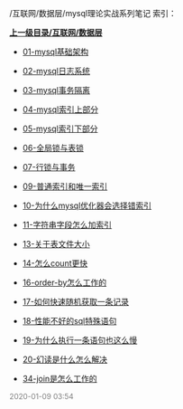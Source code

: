 /互联网/数据层/mysql理论实战系列笔记 索引：


**[上一级目录/互联网/数据层](/互联网/数据层/index.md)**

- [01-mysql基础架构](/互联网/数据层/mysql理论实战系列笔记/01-mysql基础架构.md)

- [02-mysql日志系统](/互联网/数据层/mysql理论实战系列笔记/02-mysql日志系统.md)

- [03-mysql事务隔离](/互联网/数据层/mysql理论实战系列笔记/03-mysql事务隔离.md)

- [04-mysql索引上部分](/互联网/数据层/mysql理论实战系列笔记/04-mysql索引上部分.md)

- [05-mysql索引下部分](/互联网/数据层/mysql理论实战系列笔记/05-mysql索引下部分.md)

- [06-全局锁与表锁](/互联网/数据层/mysql理论实战系列笔记/06-全局锁与表锁.md)

- [07-行锁与事务](/互联网/数据层/mysql理论实战系列笔记/07-行锁与事务.md)

- [09-普通索引和唯一索引](/互联网/数据层/mysql理论实战系列笔记/09-普通索引和唯一索引.md)

- [10-为什么mysql优化器会选择错索引](/互联网/数据层/mysql理论实战系列笔记/10-为什么mysql优化器会选择错索引.md)

- [11-字符串字段怎么加索引](/互联网/数据层/mysql理论实战系列笔记/11-字符串字段怎么加索引.md)

- [13-关于表文件大小](/互联网/数据层/mysql理论实战系列笔记/13-关于表文件大小.md)

- [14-怎么count更快](/互联网/数据层/mysql理论实战系列笔记/14-怎么count更快.md)

- [16-order-by怎么工作的](/互联网/数据层/mysql理论实战系列笔记/16-order-by怎么工作的.md)

- [17-如何快速随机获取一条记录](/互联网/数据层/mysql理论实战系列笔记/17-如何快速随机获取一条记录.md)

- [18-性能不好的sql特殊语句](/互联网/数据层/mysql理论实战系列笔记/18-性能不好的sql特殊语句.md)

- [19-为什么执行一条语句也这么慢](/互联网/数据层/mysql理论实战系列笔记/19-为什么执行一条语句也这么慢.md)

- [20-幻读是什么怎么解决](/互联网/数据层/mysql理论实战系列笔记/20-幻读是什么怎么解决.md)

- [34-join是怎么工作的](/互联网/数据层/mysql理论实战系列笔记/34-join是怎么工作的.md)


<font size=2 color='grey'> 2020-01-09 03:54 </font>